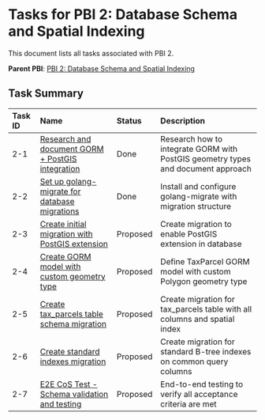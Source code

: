 # Tasks for PBI 2: Database Schema and Spatial Indexing

This document lists all tasks associated with PBI 2.

**Parent PBI**: [PBI 2: Database Schema and Spatial Indexing](./prd.md)

## Task Summary

| Task ID | Name | Status | Description |
| :------ | :--- | :------ | :---------- |
| 2-1 | [Research and document GORM + PostGIS integration](./2-1.md) | Done | Research how to integrate GORM with PostGIS geometry types and document approach |
| 2-2 | [Set up golang-migrate for database migrations](./2-2.md) | Done | Install and configure golang-migrate with migration structure |
| 2-3 | [Create initial migration with PostGIS extension](./2-3.md) | Proposed | Create migration to enable PostGIS extension in database |
| 2-4 | [Create GORM model with custom geometry type](./2-4.md) | Proposed | Define TaxParcel GORM model with custom Polygon geometry type |
| 2-5 | [Create tax_parcels table schema migration](./2-5.md) | Proposed | Create migration for tax_parcels table with all columns and spatial index |
| 2-6 | [Create standard indexes migration](./2-6.md) | Proposed | Create migration for standard B-tree indexes on common query columns |
| 2-7 | [E2E CoS Test - Schema validation and testing](./2-7.md) | Proposed | End-to-end testing to verify all acceptance criteria are met |

